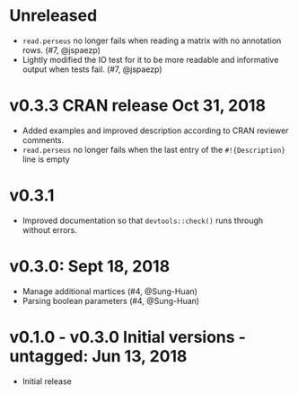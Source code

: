 
# Unreleased

* `read.perseus` no longer fails when reading a matrix 
  with no annotation rows. (#7, @jspaezp)
* Lightly modified the IO test for it to be more readable
  and informative output when tests fail. (#7, @jspaezp)

# v0.3.3 CRAN release Oct 31, 2018

* Added examples and improved description according
  to CRAN reviewer comments.
* `read.perseus` no longer fails when the last entry
  of the `#!{Description}` line is empty

# v0.3.1

* Improved documentation so that `devtools::check()`
  runs through without errors.

# v0.3.0: Sept 18, 2018

* Manage additional martices (#4, @Sung-Huan)
* Parsing boolean parameters (#4, @Sung-Huan)

# v0.1.0 - v0.3.0 Initial versions - untagged: Jun 13, 2018

* Initial release
